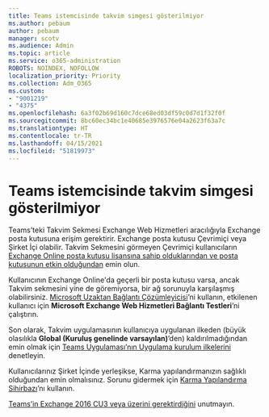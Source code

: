 ```yaml
---
title: Teams istemcisinde takvim simgesi gösterilmiyor
ms.author: pebaum
author: pebaum
manager: scotv
ms.audience: Admin
ms.topic: article
ms.service: o365-administration
ROBOTS: NOINDEX, NOFOLLOW
localization_priority: Priority
ms.collection: Adm_O365
ms.custom:
- "9001219"
- "4375"
ms.openlocfilehash: 6a3f02b69d160c7dce68ed03df59c0d7d1f32f0f
ms.sourcegitcommit: 8bc60ec34bc1e40685e3976576e04a2623f63a7c
ms.translationtype: HT
ms.contentlocale: tr-TR
ms.lasthandoff: 04/15/2021
ms.locfileid: "51819973"
---
```

# <a name="calendar-icon-not-showing-in-teams-client"></a>Teams istemcisinde takvim simgesi gösterilmiyor

Teams’teki Takvim Sekmesi Exchange Web Hizmetleri aracılığıyla Exchange posta kutusuna erişim gerektirir. Exchange posta kutusu Çevrimiçi veya Şirket İçi olabilir. Takvim Sekmesini görmeyen Çevrimiçi kullanıcıların [Exchange Online posta kutusu lisansına sahip olduklarından ve posta kutusunun etkin olduğundan](https://docs.microsoft.com/exchange/recipients-in-exchange-online/create-user-mailboxes) emin olun.

Kullanıcının Exchange Online'da geçerli bir posta kutusu varsa, ancak Takvim sekmesini yine de göremiyorsa, bir ağ sorunuyla karşılaşmış olabilirsiniz. [Microsoft Uzaktan Bağlantı Çözümleyicisi](https://testconnectivity.microsoft.com/)’ni kullanın, etkilenen kullanıcı için **Microsoft Exchange Web Hizmetleri Bağlantı Testleri**’ni çalıştırın.

Son olarak, Takvim uygulamasının kullanıcıya uygulanan ilkeden (büyük olasılıkla **Global (Kuruluş genelinde varsayılan)**’den) kaldırılmadığından emin olmak için [Teams Uygulaması’nın Uygulama kurulum ilkelerini](https://admin.teams.microsoft.com/policies/app-setup) denetleyin.

Kullanıcılarınız Şirket İçinde yerleşikse, Karma yapılandırmanızın sağlıklı olduğundan emin olmalısınız. Sorunu gidermek için [Karma Yapılandırma Sihirbazı](https://docs.microsoft.com/exchange/hybrid-deployment/hybrid-agent)’nı kullanın.

[Teams’in Exchange 2016 CU3 veya üzerini gerektirdiğini](https://docs.microsoft.com/microsoftteams/exchange-teams-interact) unutmayın.

